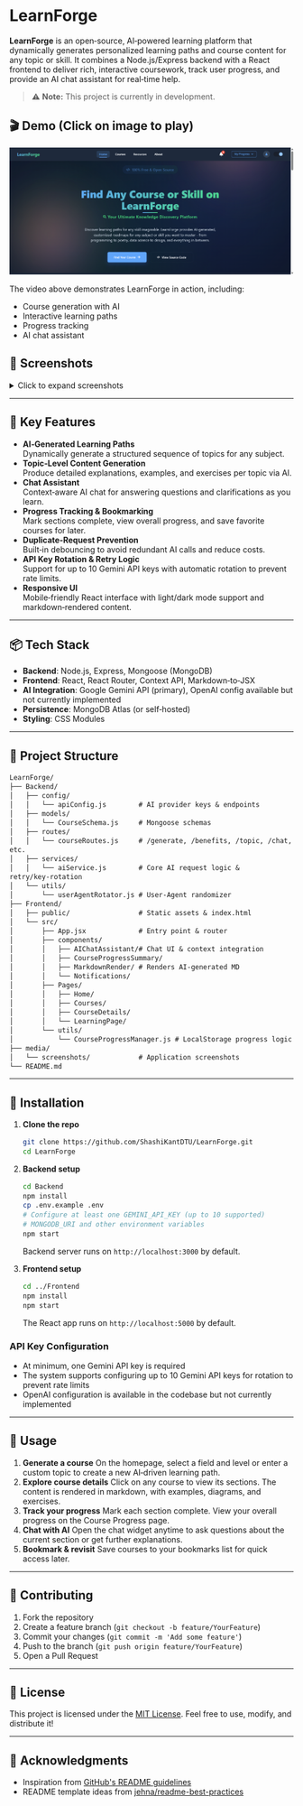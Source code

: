 # LearnForge

**LearnForge** is an open‑source, AI‑powered learning platform that dynamically generates personalized learning paths and course content for any topic or skill. It combines a Node.js/Express backend with a React frontend to deliver rich, interactive coursework, track user progress, and provide an AI chat assistant for real‑time help.

> ⚠️ **Note:** This project is currently in development.

## 🎬 Demo (Click on image to play)

[![LearnForge Demo](/media/screenshots/homepage.png)](https://youtu.be/DKCuWwpS5XA)

The video above demonstrates LearnForge in action, including:
- Course generation with AI
- Interactive learning paths
- Progress tracking
- AI chat assistant

## 📸 Screenshots

<details>
<summary>Click to expand screenshots</summary>

### Home Page & Course Generation
![Home Page](media/screenshots/homepage.png)
*The LearnForge homepage where users can generate new courses on any topic*

![Content Generation](media/screenshots/content_Gen.png)
*AI-driven course and content generation*

### Course Details View
![Course Details](media/screenshots/Intropage2.png)
*Overview of course structure with learning path and estimated completion times*

![Course Introduction](media/screenshots/intropage3.png)
*Detailed course introduction with key learning objectives and requirements*

### Learning Experience
![Learning Page](media/screenshots/Learning_Page.png)
*Interactive learning environment with AI-generated content and progress tracking*

![Additional Learning Features](media/screenshots/anotherpage.png)
*Enhanced learning experience with interactive components and detailed content*

![Course Navigation](media/screenshots/anotherpage1.png)
*Intuitive navigation through course sections with progress indicators*

### AI Chat Assistant
![AI Chat](media/screenshots/AI_Chat.png)
*Context-aware AI assistant helps answer questions about the current topic*

### Progress Tracking & Bookmarks
![Bookmarks](media/screenshots/Bookmarks.png)
*Save and organize your favorite courses for quick access*

### Notifications
![Notifications](media/screenshots/notifications.png)
*Stay updated with course completion notifications and alerts*

### Additional Features
![Footer](media/screenshots/Footer.png)
*Comprehensive site navigation and information in the footer section*

</details>

---

## 🚀 Key Features

- **AI‑Generated Learning Paths**  
  Dynamically generate a structured sequence of topics for any subject.
- **Topic‑Level Content Generation**  
  Produce detailed explanations, examples, and exercises per topic via AI.
- **Chat Assistant**  
  Context‑aware AI chat for answering questions and clarifications as you learn.
- **Progress Tracking & Bookmarking**  
  Mark sections complete, view overall progress, and save favorite courses for later.
- **Duplicate‑Request Prevention**  
  Built‑in debouncing to avoid redundant AI calls and reduce costs.
- **API Key Rotation & Retry Logic**  
  Support for up to 10 Gemini API keys with automatic rotation to prevent rate limits.
- **Responsive UI**  
  Mobile‑friendly React interface with light/dark mode support and markdown‑rendered content.

---

## 📦 Tech Stack

- **Backend**: Node.js, Express, Mongoose (MongoDB)  
- **Frontend**: React, React Router, Context API, Markdown‑to‑JSX  
- **AI Integration**: Google Gemini API (primary), OpenAI config available but not currently implemented
- **Persistence**: MongoDB Atlas (or self‑hosted)  
- **Styling**: CSS Modules

---

## 📁 Project Structure

```
LearnForge/
├── Backend/
│   ├── config/
│   │   └── apiConfig.js        # AI provider keys & endpoints
│   ├── models/
│   │   └── CourseSchema.js     # Mongoose schemas
│   ├── routes/
│   │   └── courseRoutes.js     # /generate, /benefits, /topic, /chat, etc.
│   ├── services/
│   │   └── aiService.js        # Core AI request logic & retry/key‑rotation
│   └── utils/
│       └── userAgentRotator.js # User-Agent randomizer
├── Frontend/
│   ├── public/                 # Static assets & index.html
│   └── src/
│       ├── App.jsx             # Entry point & router
│       ├── components/
│       │   ├── AIChatAssistant/# Chat UI & context integration
│       │   ├── CourseProgressSummary/
│       │   ├── MarkdownRender/ # Renders AI‑generated MD
│       │   └── Notifications/
│       ├── Pages/
│       │   ├── Home/
│       │   ├── Courses/
│       │   ├── CourseDetails/
│       │   └── LearningPage/
│       └── utils/
│           └── CourseProgressManager.js # LocalStorage progress logic
├── media/
│   └── screenshots/            # Application screenshots
└── README.md
```

---

## 🔧 Installation

1. **Clone the repo**  
   ```bash
   git clone https://github.com/ShashiKantDTU/LearnForge.git
   cd LearnForge
   ```

2. **Backend setup**

   ```bash
   cd Backend
   npm install
   cp .env.example .env
   # Configure at least one GEMINI_API_KEY (up to 10 supported)
   # MONGODB_URI and other environment variables
   npm start
   ```
   Backend server runs on `http://localhost:3000` by default.

3. **Frontend setup**

   ```bash
   cd ../Frontend
   npm install
   npm start
   ```

   The React app runs on `http://localhost:5000` by default.

### API Key Configuration

- At minimum, one Gemini API key is required
- The system supports configuring up to 10 Gemini API keys for rotation to prevent rate limits
- OpenAI configuration is available in the codebase but not currently implemented

---

## 📝 Usage

1. **Generate a course**
   On the homepage, select a field and level or enter a custom topic to create a new AI‑driven learning path.
2. **Explore course details**
   Click on any course to view its sections. The content is rendered in markdown, with examples, diagrams, and exercises.
3. **Track your progress**
   Mark each section complete. View your overall progress on the Course Progress page.
4. **Chat with AI**
   Open the chat widget anytime to ask questions about the current section or get further explanations.
5. **Bookmark & revisit**
   Save courses to your bookmarks list for quick access later.

---

## 🤝 Contributing

1. Fork the repository
2. Create a feature branch (`git checkout -b feature/YourFeature`)
3. Commit your changes (`git commit -m 'Add some feature'`)
4. Push to the branch (`git push origin feature/YourFeature`)
5. Open a Pull Request


---

## 📄 License

This project is licensed under the [MIT License](LICENSE).
Feel free to use, modify, and distribute it!

---

## 🙏 Acknowledgments

* Inspiration from [GitHub's README guidelines](https://docs.github.com/articles/about-readmes)
* README template ideas from [jehna/readme-best-practices](https://github.com/jehna/readme-best-practices)
